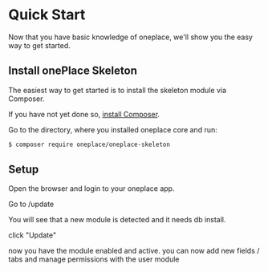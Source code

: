 # Quick Start

Now that you have basic knowledge of oneplace, we'll show you the easy way to get started.

## Install onePlace Skeleton

The easiest way to get started is to install the skeleton module via
Composer.

If you have not yet done so, [install Composer](https://getcomposer.org/doc/00-intro.md#installation-linux-unix-osx).

Go to the directory, where you installed oneplace core and run:

```bash
$ composer require oneplace/oneplace-skeleton
```

## Setup
Open the browser and login to your oneplace app.

Go to /update

You will see that a new module is detected and it needs db install.

click "Update"

now you have the module enabled and active. you can now add new fields / tabs
and manage permissions with the user module